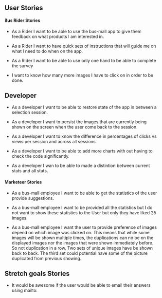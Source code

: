 ## User Stories

#### Bus Rider Stories
* As a Rider I want to be able to use the bus-mall app to give them feedback on what products I am interested in.

* As a Rider I want to have quick sets of instructions that will guide me on what I need to do when on the app.

* As a Rider I want to be able to use only one hand to be able to complete the survey

* I want to know how many more images I have to click on in order to be done.

## Developer

* As a developer I want to be able to restore state of the app in between a selection session.

* As a developer I want to persist the images that are currently being shown on the screen when the user come back to the session.

* As a developer I want to know the difference in percentages of clicks vs views per session and across all sessions.  

* As a developer I want to be able to add more charts with out having to check the code significantly.

* As a developer I wan to be able to made a distintion between current stats and all stats. 


#### Marketeer Stories

* As a bus-mall employee I want to be able to get the statistics of the user provide suggestions.

* As a bus-mall employee I want to be provided all the statistics but I do not want to show these statistics to the User but only they have liked 25 images.

* As a bus-mall employee I want the user to provide preference of images depend on which image was clicked on. This means that while some images will be shown multiple times, the duplications can no be on the displayed images nor the images that were shown immediately before. So not duplication in a row. Two sets of unique images have be shown back to back. The third set could potential have some of the picture duplicated from previous showing.

## Stretch goals Stories

* It would be awesome if the user would be able to email their answers using mailto:
